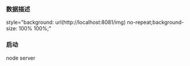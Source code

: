 ### 数据描述
 style="background: url(http://localhost:8081/img) no-repeat;background-size: 100% 100%;"

### 启动
 node server

